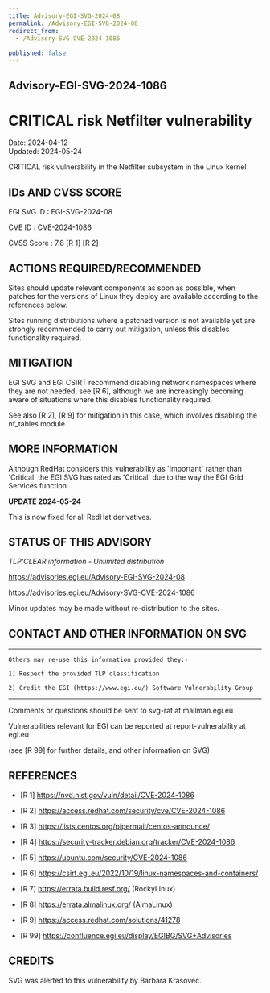 ```yaml
---
title: Advisory-EGI-SVG-2024-08
permalink: /Advisory-EGI-SVG-2024-08
redirect_from:
  - /Advisory-SVG-CVE-2024-1086
  
published: false
---
```


## Advisory-EGI-SVG-2024-1086

# CRITICAL risk Netfilter vulnerability

Date:        2024-04-12   
Updated:     2024-05-24

CRITICAL risk vulnerability in the Netfilter subsystem in the Linux kernel

## IDs AND CVSS SCORE 

EGI SVG ID : EGI-SVG-2024-08
    
CVE ID     : CVE-2024-1086

CVSS Score : 7.8 [R 1] [R 2]    

## ACTIONS REQUIRED/RECOMMENDED

Sites should update relevant components as soon as possible, when 
patches for the versions of Linux they deploy are available according 
to the references below.

Sites running distributions where a patched version is not available yet 
are strongly recommended to carry out mitigation, unless this disables 
functionality required.

## MITIGATION

EGI SVG and EGI CSIRT recommend disabling network namespaces where
they are not needed, see [R 6], although we are increasingly becoming
aware of situations where this disables functionality required.

See also [R 2], [R 9] for mitigation in this case, which involves 
disabling the nf_tables module.

## MORE INFORMATION

Although RedHat considers this vulnerability as 'Important' rather
than 'Critical' the EGI SVG has rated as 'Critical' due to the way
the EGI Grid Services function.

**UPDATE 2024-05-24**

This is now fixed for all RedHat derivatives.
    
## STATUS OF THIS ADVISORY 
                  
_TLP:CLEAR information - Unlimited distribution_ 
 
 https://advisories.egi.eu/Advisory-EGI-SVG-2024-08 

 https://advisories.egi.eu/Advisory-SVG-CVE-2024-1086

Minor updates may be made without re-distribution to the sites.


## CONTACT AND OTHER INFORMATION ON SVG

-----------------------------
    Others may re-use this information provided they:-
    
    1) Respect the provided TLP classification
    
    2) Credit the EGI (https://www.egi.eu/) Software Vulnerability Group
-----------------------------

    
Comments or questions should be sent to
	svg-rat at mailman.egi.eu

Vulnerabilities relevant for EGI can be reported at
	report-vulnerability at egi.eu
    
(see [R 99] for further details, and other information on SVG)
    
    
## REFERENCES


- [R 1] <https://nvd.nist.gov/vuln/detail/CVE-2024-1086> 

- [R 2] <https://access.redhat.com/security/cve/CVE-2024-1086>
     
- [R 3] <https://lists.centos.org/pipermail/centos-announce/>
    
- [R 4] <https://security-tracker.debian.org/tracker/CVE-2024-1086> 
    
- [R 5] <https://ubuntu.com/security/CVE-2024-1086>

- [R 6] <https://csirt.egi.eu/2022/10/19/linux-namespaces-and-containers/>

- [R 7] <https://errata.build.resf.org/>   (RockyLinux)

- [R 8] <https://errata.almalinux.org/>  (AlmaLinux)

- [R 9] <https://access.redhat.com/solutions/41278>

- [R 99] <https://confluence.egi.eu/display/EGIBG/SVG+Advisories>

## CREDITS

SVG was alerted to this vulnerability by Barbara Krasovec.

